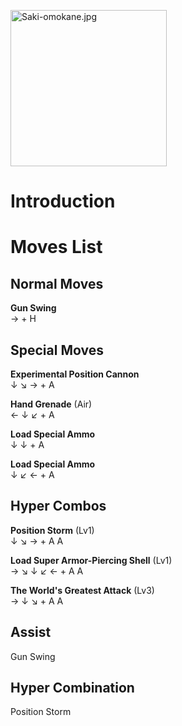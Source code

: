 <img src="Saki-omokane.jpg" title="Saki-omokane.jpg" width="250"
alt="Saki-omokane.jpg" />  

# Introduction

# Moves List

## Normal Moves

**Gun Swing**  
→ + H

## Special Moves

**Experimental Position Cannon**  
↓ ↘ → + A

**Hand Grenade** (Air)  
← ↓ ↙ + A

**Load Special Ammo**  
↓ ↓ + A

**Load Special Ammo**  
↓ ↙ ← + A

## Hyper Combos

**Position Storm** (Lv1)  
↓ ↘ → + A A

**Load Super Armor-Piercing Shell** (Lv1)  
→ ↘ ↓ ↙ ← + A A

**The World's Greatest Attack** (Lv3)  
→ ↓ ↘ + A A

## Assist

Gun Swing

## Hyper Combination

Position Storm
